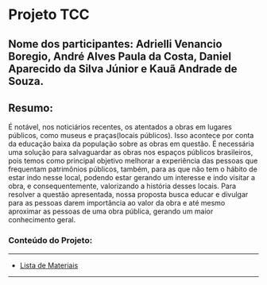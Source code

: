 # Projeto TCC

## Nome dos participantes: Adrielli Venancio Boregio, André Alves Paula da Costa, Daniel Aparecido da Silva Júnior e Kauã Andrade de Souza.

## Resumo:
É notável, nos noticiários recentes, os atentados a obras em lugares públicos, como museus e praças(locais públicos). Isso acontece por conta da educação baixa da população sobre as obras em questão. É necessária uma solução para salvaguardar as obras nos espaços públicos brasileiros, pois temos como principal objetivo melhorar a experiência das pessoas que frequentam patrimônios públicos, também, para as que não tem o hábito de estar indo nesse local, podendo estar gerando um interesse e indo visitar a obra, e consequentemente, valorizando a história desses locais. Para resolver a questão apresentada, nossa proposta busca educar e divulgar para as pessoas darem importância ao valor da obra e até mesmo aproximar as pessoas de uma obra pública, gerando um maior conhecimento geral.

### Conteúdo do Projeto:
---
 
 - [Lista de Materiais](./Componentes.md)
 
---
